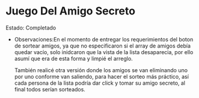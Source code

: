 <h1>Juego Del Amigo Secreto</h1>

Estado: Completado

- Observaciones:En el momento de entregar los requerimientos del boton
  de sortear amigos, ya que no especificaron si el array de amigos debía
  quedar vacío, solo inidcaron que la vista de la lista desaparecia, por
  ello asumí que era de esta forma y limpié el arreglo.

  También realicé otra versión donde los amigos se van eliminando uno por uno
  conforme van saliendo, para hacer el sorteo más práctico, así cada persona
  de la lista podría dar click y tomar su amigo secreto, al final todos serían
  sorteados.

